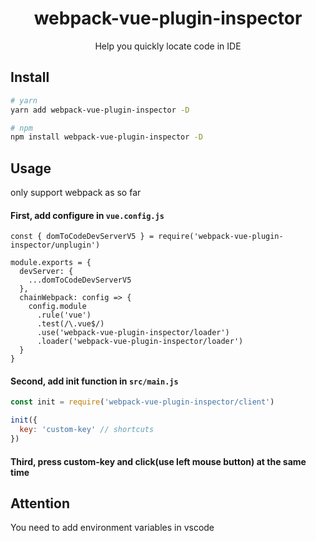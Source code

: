 <div align="center">
  <div align="center">
    <h1>webpack-vue-plugin-inspector</h1>
    <p>Help you quickly locate code in IDE</p>
  </div>
</div>

## Install

```bash
# yarn
yarn add webpack-vue-plugin-inspector -D

# npm
npm install webpack-vue-plugin-inspector -D
```

## Usage

only support webpack as so far

#### First, add configure in `vue.config.js`

  ```
  const { domToCodeDevServerV5 } = require('webpack-vue-plugin-inspector/unplugin')

  module.exports = {
    devServer: {
      ...domToCodeDevServerV5
    },
    chainWebpack: config => {
      config.module
        .rule('vue')
        .test(/\.vue$/)
        .use('webpack-vue-plugin-inspector/loader')
        .loader('webpack-vue-plugin-inspector/loader')
    }
  }
  ```


#### Second, add init function in `src/main.js`

```js
const init = require('webpack-vue-plugin-inspector/client')

init({
  key: 'custom-key' // shortcuts
})
```

#### Third, press custom-key and click(use left mouse button) at the same time


## Attention

You need to add environment variables in vscode